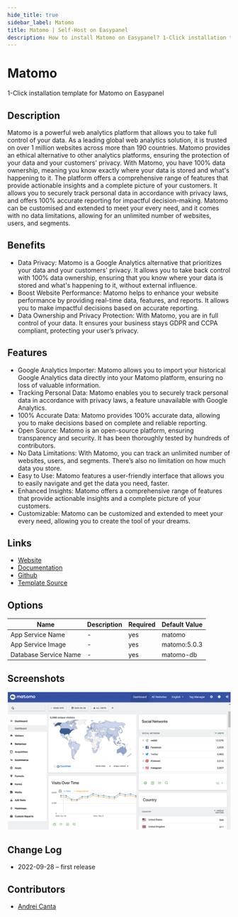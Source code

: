 ```yaml
---
hide_title: true
sidebar_label: Matomo
title: Matomo | Self-Host on Easypanel
description: How to install Matomo on Easypanel? 1-Click installation template for Matomo on Easypanel
---
```


<!-- generated -->

# Matomo

1-Click installation template for Matomo on Easypanel

## Description

Matomo is a powerful web analytics platform that allows you to take full control of your data. As a leading global web analytics solution, it is trusted on over 1 million websites across more than 190 countries. Matomo provides an ethical alternative to other analytics platforms, ensuring the protection of your data and your customers&#39; privacy. With Matomo, you have 100% data ownership, meaning you know exactly where your data is stored and what&#39;s happening to it. The platform offers a comprehensive range of features that provide actionable insights and a complete picture of your customers. It allows you to securely track personal data in accordance with privacy laws, and offers 100% accurate reporting for impactful decision-making. Matomo can be customised and extended to meet your every need, and it comes with no data limitations, allowing for an unlimited number of websites, users, and segments.

## Benefits

- Data Privacy: Matomo is a Google Analytics alternative that prioritizes your data and your customers' privacy. It allows you to take back control with 100% data ownership, ensuring that you know where your data is stored and what's happening to it, without external influence.
- Boost Website Performance: Matomo helps to enhance your website performance by providing real-time data, features, and reports. It allows you to make impactful decisions based on accurate reporting.
- Data Ownership and Privacy Protection: With Matomo, you are in full control of your data. It ensures your business stays GDPR and CCPA compliant, protecting your user’s privacy.

## Features

- Google Analytics Importer: Matomo allows you to import your historical Google Analytics data directly into your Matomo platform, ensuring no loss of valuable information.
- Tracking Personal Data: Matomo enables you to securely track personal data in accordance with privacy laws, a feature unavailable with Google Analytics.
- 100% Accurate Data: Matomo provides 100% accurate data, allowing you to make decisions based on complete and reliable reporting.
- Open Source: Matomo is an open-source platform, ensuring transparency and security. It has been thoroughly tested by hundreds of contributors.
- No Data Limitations: With Matomo, you can track an unlimited number of websites, users, and segments. There’s also no limitation on how much data you store.
- Easy to Use: Matomo features a user-friendly interface that allows you to easily navigate and get the data you need, faster.
- Enhanced Insights: Matomo offers a comprehensive range of features that provide actionable insights and a complete picture of your customers.
- Customizable: Matomo can be customized and extended to meet your every need, allowing you to create the tool of your dreams.

## Links

- [Website](https://matomo.org/)
- [Documentation](https://matomo.org/guide/installation-maintenance/matomo-on-premise-self-hosted/)
- [Github](https://github.com/matomo-org/matomo)
- [Template Source](https://github.com/easypanel-io/templates/tree/main/templates/matomo)

## Options

Name | Description | Required | Default Value
-|-|-|-
App Service Name | - | yes | matomo
App Service Image | - | yes | matomo:5.0.3
Database Service Name | - | yes | matomo-db

## Screenshots

![Matomo Screenshot](./assets/screenshot.png)

## Change Log

- 2022-09-28 – first release

## Contributors

- [Andrei Canta](https://github.com/deiucanta)
